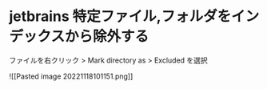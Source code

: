 # jetbrains 特定ファイル,フォルダをインデックスから除外する
ファイルを右クリック > Mark directory as > Excluded を選択

![[Pasted image 20221118101151.png]]